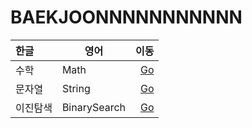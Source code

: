 # BAEKJOONNNNNNNNNNN


| 한글 | 영어 | 이동 |
|:---|---|---:|
| 수학 | Math | [Go](/Math) |
| 문자열 | String | [Go](/string) |
| 이진탐색 | BinarySearch | [Go](/BinarySearch) |
